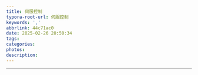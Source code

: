 ```yaml
---
title: 伺服控制
typora-root-url: 伺服控制
keywords: ','
abbrlink: 44c71ac0
date: 2025-02-26 20:50:34
tags:
categories:
photos:
description:
---
```




<!--more-->

------

